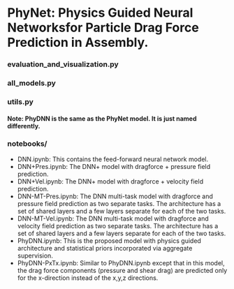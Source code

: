 
# PhyNet:  Physics Guided Neural Networksfor Particle Drag Force Prediction in Assembly.

### evaluation_and_visualization.py

### all_models.py

### utils.py

#### Note: PhyDNN is the same as the PhyNet model. It is just named differently.
### notebooks/
- DNN.ipynb: This contains the feed-forward neural network model.
- DNN+Pres.ipynb: The DNN+ model with dragforce + pressure field prediction.
- DNN+Vel.ipynb:  The DNN+ model with dragforce + velocity field prediction.
- DNN-MT-Pres.ipynb: The DNN multi-task model with dragforce and pressure field prediction as two separate tasks. The architecture has a set
                      of shared layers and a few layers separate for each of the two tasks.
- DNN-MT-Vel.ipynb: The DNN multi-task model with dragforce and velocity field prediction as two separate tasks. The architecture has a set
                     of shared layers and a few layers separate for each of the two tasks.
- PhyDNN.ipynb: This is the proposed model with physics guided architecture and statistical priors incorporated via aggregate supervision.
- PhyDNN-PxTx.ipynb: Similar to PhyDNN.ipynb except that in this model, the drag force components (pressure and shear drag) are predicted only                              for the x-direction instead of the x,y,z directions.

